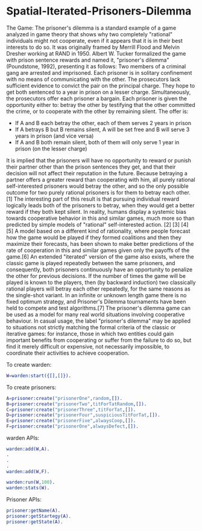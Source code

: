 # Spatial-Iterated-Prisoners-Dilemma

The Game:
The prisoner's dilemma is a standard example of a game analyzed in game theory that shows why
two completely "rational" individuals might not cooperate, even if it appears that it is in their best
interests to do so. It was originally framed by Merrill Flood and Melvin Dresher working at RAND
in 1950. Albert W. Tucker formalized the game with prison sentence rewards and named it,
"prisoner's dilemma" (Poundstone, 1992), presenting it as follows:
Two members of a criminal gang are arrested and imprisoned. Each prisoner is in solitary
confinement with no means of communicating with the other. The prosecutors lack sufficient
evidence to convict the pair on the principal charge. They hope to get both sentenced to a year
in prison on a lesser charge. Simultaneously, the prosecutors offer each prisoner a bargain.
Each prisoner is given the opportunity either to: betray the other by testifying that the other
committed the crime, or to cooperate with the other by remaining silent. The offer is:

* If A and B each betray the other, each of them serves 2 years in prison
* If A betrays B but B remains silent, A will be set free and B will serve 3 years in prison (and vice versa)
* If A and B both remain silent, both of them will only serve 1 year in prison (on the lesser charge)

It is implied that the prisoners will have no opportunity to reward or punish their partner other than
the prison sentences they get, and that their decision will not affect their reputation in the future.
Because betraying a partner offers a greater reward than cooperating with him, all purely rational
self-interested prisoners would betray the other, and so the only possible outcome for two purely
rational prisoners is for them to betray each other.[1] The interesting part of this result is that
pursuing individual reward logically leads both of the prisoners to betray, when they would get a
better reward if they both kept silent. In reality, humans display a systemic bias towards cooperative
behavior in this and similar games, much more so than predicted by simple models of "rational"
self-interested action. [2] [3] [4] [5] A model based on a different kind of rationality, where people
forecast how the game would be played if they formed coalitions and then they maximize their
forecasts, has been shown to make better predictions of the rate of cooperation in this and similar
games given only the payoffs of the game.[6]
An extended "iterated" version of the game also exists, where the classic game is played repeatedly
between the same prisoners, and consequently, both prisoners continuously have an opportunity to
penalize the other for previous decisions. If the number of times the game will be played is known
to the players, then (by backward induction) two classically rational players will betray each other
repeatedly, for the same reasons as the single-shot variant. In an infinite or unknown length game
there is no fixed optimum strategy, and Prisoner's Dilemma tournaments have been held to compete
and test algorithms.[7]
The prisoner's dilemma game can be used as a model for many real world situations involving
cooperative behaviour. In casual usage, the label "prisoner's dilemma" may be applied to situations
not strictly matching the formal criteria of the classic or iterative games: for instance, those in
which two entities could gain important benefits from cooperating or suffer from the failure to do
so, but find it merely difficult or expensive, not necessarily impossible, to coordinate their activities
to achieve cooperation.


To create warden:

```erlang
W=warden:start({[],[]}).
```
To create prisoners:
```erlang
A=prisoner:create("prisonerOne",random,[]).
B=prisoner:create("prisonerTwo",titForTatRandom,[]).
C=prisoner:create("prisonerThree",titForTat,[]).
D=prisoner:create("prisonerFour",suspiciousTitForTat,[]).
E=prisoner:create("prisonerFive",alwaysCoop,[]).
F=prisoner:create("prisonerOne",alwaysDefect,[]).
```

warden APIs:
```erlang
warden:add(W,A).
.
.
.
warden:add(W,F).

warden:run(W,100).
warden:stats(W).
```

Prisoner APIs:
```erlang
prisoner:getName(A). 
prisoner:getStartegy(A).
prisoner:getState(A).
```
